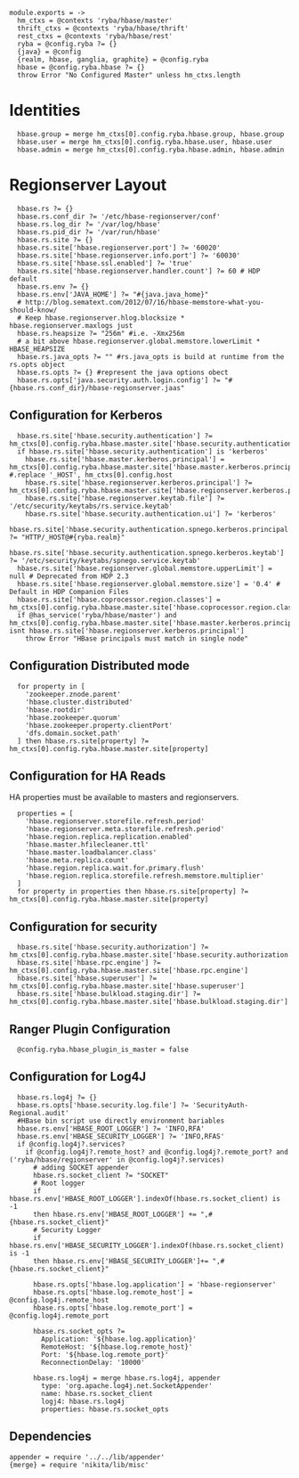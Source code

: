 

    module.exports = ->
      hm_ctxs = @contexts 'ryba/hbase/master'
      thrift_ctxs = @contexts 'ryba/hbase/thrift'
      rest_ctxs = @contexts 'ryba/hbase/rest'
      ryba = @config.ryba ?= {}
      {java} = @config
      {realm, hbase, ganglia, graphite} = @config.ryba
      hbase = @config.ryba.hbase ?= {}
      throw Error "No Configured Master" unless hm_ctxs.length

# Identities

      hbase.group = merge hm_ctxs[0].config.ryba.hbase.group, hbase.group
      hbase.user = merge hm_ctxs[0].config.ryba.hbase.user, hbase.user
      hbase.admin = merge hm_ctxs[0].config.ryba.hbase.admin, hbase.admin

# Regionserver Layout

      hbase.rs ?= {}
      hbase.rs.conf_dir ?= '/etc/hbase-regionserver/conf'
      hbase.rs.log_dir ?= '/var/log/hbase'
      hbase.rs.pid_dir ?= '/var/run/hbase'
      hbase.rs.site ?= {}
      hbase.rs.site['hbase.regionserver.port'] ?= '60020'
      hbase.rs.site['hbase.regionserver.info.port'] ?= '60030'
      hbase.rs.site['hbase.ssl.enabled'] ?= 'true'
      hbase.rs.site['hbase.regionserver.handler.count'] ?= 60 # HDP default
      hbase.rs.env ?= {}
      hbase.rs.env['JAVA_HOME'] ?= "#{java.java_home}"
      # http://blog.sematext.com/2012/07/16/hbase-memstore-what-you-should-know/
      # Keep hbase.regionserver.hlog.blocksize * hbase.regionserver.maxlogs just
      hbase.rs.heapsize ?= "256m" #i.e. -Xmx256m
      # a bit above hbase.regionserver.global.memstore.lowerLimit * HBASE_HEAPSIZE
      hbase.rs.java_opts ?= "" #rs.java_opts is build at runtime from the rs.opts object
      hbase.rs.opts ?= {} #represent the java options obect
      hbase.rs.opts['java.security.auth.login.config'] ?= "#{hbase.rs.conf_dir}/hbase-regionserver.jaas"

## Configuration for Kerberos

      hbase.rs.site['hbase.security.authentication'] ?= hm_ctxs[0].config.ryba.hbase.master.site['hbase.security.authentication']
      if hbase.rs.site['hbase.security.authentication'] is 'kerberos'
        hbase.rs.site['hbase.master.kerberos.principal'] = hm_ctxs[0].config.ryba.hbase.master.site['hbase.master.kerberos.principal'] #.replace '_HOST', hm_ctxs[0].config.host
        hbase.rs.site['hbase.regionserver.kerberos.principal'] ?= hm_ctxs[0].config.ryba.hbase.master.site['hbase.regionserver.kerberos.principal']
        hbase.rs.site['hbase.regionserver.keytab.file'] ?= '/etc/security/keytabs/rs.service.keytab'
        hbase.rs.site['hbase.security.authentication.ui'] ?= 'kerberos'
        hbase.rs.site['hbase.security.authentication.spnego.kerberos.principal'] ?= "HTTP/_HOST@#{ryba.realm}"
        hbase.rs.site['hbase.security.authentication.spnego.kerberos.keytab'] ?= '/etc/security/keytabs/spnego.service.keytab'
      hbase.rs.site['hbase.regionserver.global.memstore.upperLimit'] = null # Deprecated from HDP 2.3
      hbase.rs.site['hbase.regionserver.global.memstore.size'] = '0.4' # Default in HDP Companion Files
      hbase.rs.site['hbase.coprocessor.region.classes'] =  hm_ctxs[0].config.ryba.hbase.master.site['hbase.coprocessor.region.classes']
      if @has_service('ryba/hbase/master') and hm_ctxs[0].config.ryba.hbase.master.site['hbase.master.kerberos.principal'] isnt hbase.rs.site['hbase.regionserver.kerberos.principal']
        throw Error "HBase principals must match in single node"

## Configuration Distributed mode

      for property in [
        'zookeeper.znode.parent'
        'hbase.cluster.distributed'
        'hbase.rootdir'
        'hbase.zookeeper.quorum'
        'hbase.zookeeper.property.clientPort'
        'dfs.domain.socket.path'
      ] then hbase.rs.site[property] ?= hm_ctxs[0].config.ryba.hbase.master.site[property]

## Configuration for HA Reads

HA properties must be available to masters and regionservers.

      properties = [
        'hbase.regionserver.storefile.refresh.period'
        'hbase.regionserver.meta.storefile.refresh.period'
        'hbase.region.replica.replication.enabled'
        'hbase.master.hfilecleaner.ttl'
        'hbase.master.loadbalancer.class'
        'hbase.meta.replica.count'
        'hbase.region.replica.wait.for.primary.flush'
        'hbase.region.replica.storefile.refresh.memstore.multiplier'
      ]
      for property in properties then hbase.rs.site[property] ?= hm_ctxs[0].config.ryba.hbase.master.site[property]

## Configuration for security

      hbase.rs.site['hbase.security.authorization'] ?= hm_ctxs[0].config.ryba.hbase.master.site['hbase.security.authorization']
      hbase.rs.site['hbase.rpc.engine'] ?= hm_ctxs[0].config.ryba.hbase.master.site['hbase.rpc.engine']
      hbase.rs.site['hbase.superuser'] ?= hm_ctxs[0].config.ryba.hbase.master.site['hbase.superuser']
      hbase.rs.site['hbase.bulkload.staging.dir'] ?= hm_ctxs[0].config.ryba.hbase.master.site['hbase.bulkload.staging.dir']

## Ranger Plugin Configuration

      @config.ryba.hbase_plugin_is_master = false

## Configuration for Log4J

      hbase.rs.log4j ?= {}
      hbase.rs.opts['hbase.security.log.file'] ?= 'SecurityAuth-Regional.audit'
      #HBase bin script use directly environment bariables
      hbase.rs.env['HBASE_ROOT_LOGGER'] ?= 'INFO,RFA'
      hbase.rs.env['HBASE_SECURITY_LOGGER'] ?= 'INFO,RFAS'
      if @config.log4j?.services?
        if @config.log4j?.remote_host? and @config.log4j?.remote_port? and ('ryba/hbase/regionserver' in @config.log4j?.services)
          # adding SOCKET appender
          hbase.rs.socket_client ?= "SOCKET"
          # Root logger
          if hbase.rs.env['HBASE_ROOT_LOGGER'].indexOf(hbase.rs.socket_client) is -1
          then hbase.rs.env['HBASE_ROOT_LOGGER'] += ",#{hbase.rs.socket_client}"
          # Security Logger
          if hbase.rs.env['HBASE_SECURITY_LOGGER'].indexOf(hbase.rs.socket_client) is -1
          then hbase.rs.env['HBASE_SECURITY_LOGGER']+= ",#{hbase.rs.socket_client}"

          hbase.rs.opts['hbase.log.application'] = 'hbase-regionserver'
          hbase.rs.opts['hbase.log.remote_host'] = @config.log4j.remote_host
          hbase.rs.opts['hbase.log.remote_port'] = @config.log4j.remote_port

          hbase.rs.socket_opts ?=
            Application: '${hbase.log.application}'
            RemoteHost: '${hbase.log.remote_host}'
            Port: '${hbase.log.remote_port}'
            ReconnectionDelay: '10000'

          hbase.rs.log4j = merge hbase.rs.log4j, appender
            type: 'org.apache.log4j.net.SocketAppender'
            name: hbase.rs.socket_client
            logj4: hbase.rs.log4j
            properties: hbase.rs.socket_opts

## Dependencies

    appender = require '../../lib/appender'
    {merge} = require 'nikita/lib/misc'
